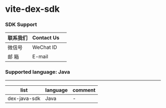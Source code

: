 # vite-dex-sdk
### SDK Support 

|联系我们|Contact Us||
|---|---|---|
|微信号|WeChat ID||
|邮  箱|E-mail||

### Supported language: Java
---

|list|language|comment|
|---|---|---|
|dex-java-sdk|Java|-|
